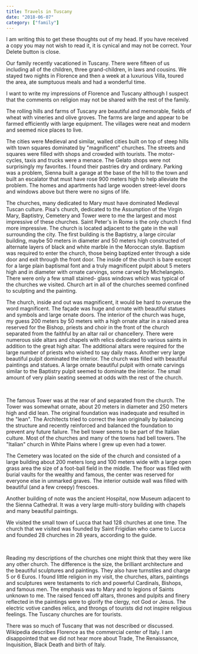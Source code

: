 ```yaml
---
title: Travels in Tuscany
date: "2018-06-07"
category: ["family"]
---
```


I am writing this to get these thoughts out of my head.  If you have received a copy you may not wish to read it, it is cynical and may not be correct.  Your Delete button is close.

Our family recently vacationed in Tuscany.  There were fifteen of us including all of the children, three grand-children, in laws and cousins.   We stayed two nights in Florence and then a week at a luxurious Villa, toured the area, ate sumptuous meals and had a wonderful time.

I want to write my impressions of Florence and Tuscany although I suspect that the comments on religion may not be shared with the rest of the family.

The rolling hills and farms of Tuscany are beautiful and memorable, fields of wheat with vineries and olive groves.  The farms are large and appear to be farmed efficiently with large equipment.  The villages were neat and modern and seemed nice places to live.

The cities were Medieval and similar, walled cities built on top of steep hills with town squares dominated by "magnificent" churches.  The streets and squares were filled with shops and crowded with tourists.  The motor-cycles, taxis and trucks were a menace. The Gelato shops were not surprisingly my favorites.  I found their pastries dry and ordinary.  Parking was a problem, Sienna built a garage at the base of the hill to the town and built an escalator that must have rose 900 meters high to help alleviate the problem.  The homes and apartments had large wooden street-level doors and windows above but there were no signs of life.

The churches, many dedicated to Mary must have dominated Medieval Tuscan culture. Pisa's church, dedicated to the Assumption of the Virgin Mary, Baptistry, Cemetery and Tower were to me the largest and most impressive of these churches.  Saint Peter's in Rome is the only church I find more impressive. The church is located adjacent to the gate in the wall surrounding the city.  The first building is the Baptistry, a large circular building, maybe 50 meters in diameter and 50 meters high constructed of alternate layers of black and white marble in the Moroccan style. Baptism was required to enter the church, those being baptized enter through a side door and exit through the front door.  The inside of the church is bare except for a large plain baptismal font and a truly magnificent pulpit about 5 meters high and in diameter with ornate carvings, some carved by Michelangelo.  There were only a few small stained- glass windows which was typical of the churches we visited.  Church art in all of the churches seemed confined to sculpting and the painting.

The church, inside and out was magnificent, it would be hard to overuse the word magnificent.  The façade was huge and ornate with beautiful statues and symbols and large ornate doors.  The interior of the church was huge, my guess 200 meters by 50 meters with a high ornate altar in a raised area reserved for the Bishop, priests and choir in the front of the church separated from the faithful by an altar rail or chancellery.  There were numerous side altars and chapels with relics dedicated to various saints in addition to the great high altar.  The additional altars were required for the large number of priests who wished to say daily mass.  Another very large beautiful pulpit dominated the interior.  The church was filled with beautiful paintings and statues.  A large ornate beautiful pulpit with ornate carvings similar to the Baptistry pulpit seemed to dominate the interior.  The small amount of very plain seating seemed at odds with the rest of the church.

<br/>

The famous Tower was at the rear of and separated from the church.  The Tower was somewhat ornate, about 20 meters in diameter and 250 meters high and did lean.  The original foundation was inadequate and resulted in the "lean".  The Architects tried to correct the lean originally by balancing the structure and recently reinforced and balanced the foundation to prevent any future failure.  The bell tower seems to be part of the Italian culture.  Most of the churches and many of the towns had bell towers.  The "Italian" church in White Plains where I grew up even had a tower.

The Cemetery was located on the side of the church and consisted of a large building about 200 meters long and 100 meters wide with a large open grass area the size of a foot-ball field in the middle.  The floor was filled with burial vaults for the wealthy and famous, the center was reserved for everyone else in unmarked graves.  The interior outside wall was filled with beautiful (and a few creepy) frescoes.

Another building of note was the ancient Hospital, now Museum adjacent to the Sienna Cathedral.  It was a very large multi-story building with chapels and many beautiful paintings.

We visited the small town of Lucca that had 128 churches at one time.  The church that we visited was founded by Saint Frigidian who came to Lucca and founded 28 churches in 28 years, according to the guide.

<br/>

Reading my descriptions of the churches one might think that they were like any other church.  The difference is the size, the brilliant architecture and the beautiful sculptures and paintings.  They also have turnstiles and charge 5 or 6 Euros.  I found little religion in my visit, the churches, altars, paintings and sculptures were testaments to rich and powerful Cardinals, Bishops, and famous men.  The emphasis was to Mary and to legions of Saints unknown to me.  The raised fenced off altars, thrones and pulpits and finery reflected in the paintings were to glorify the clergy, not God or Jesus.  The electric votive candles relics, and throngs of tourists did not inspire religious feelings.  The Tuscany churches are for tourists.
  
There was so much of Tuscany that was not described or discussed.  Wikipedia describes Florence as the commercial center of Italy.  I am disappointed that we did not hear more about Trade, The Renaissance, Inquisition, Black Death and birth of Italy.
